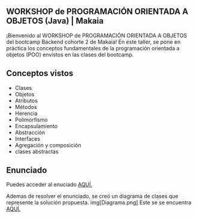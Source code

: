## WORKSHOP de PROGRAMACIÓN ORIENTADA A OBJETOS (Java) | Makaia

¡Bienvenido al WORKSHOP de PROGRAMACIÓN ORIENTADA A OBJETOS del bootcamp Backend cohorte 2 de Makaia! En este taller, se  pone  en práctica los conceptos fundamentales de la programación orientada a objetos (POO) envistos  en las clases del bootcamp.

## Conceptos vistos

- Clases
- Objetos
- Atributos
- Métodos
- Herencia
- Polimorfismo
- Encapsulamiento
- Abstracción
- Interfaces
- Agregación y  composición
- clases abstractas

## Enunciado

Puedes acceder al enuciado <a href="EJERCICIO%20WORKSHOP%20PROGRAMACION%20ORIENTADA%20A%20OBJECTOS%20-%20FINAL%20(2)%20(1).pdf"> AQUÍ. </a>

Ademas de resolver el enunciado, se creó un diagrama de clases que represente la solución propuesta.
img[Diagrama.png]
 Este se se encuentra <a href="./Diagrama/Diagrama%20.png"> AQUÍ. </a>